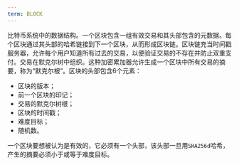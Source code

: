 ```yaml
---
term: BLOCK
---
```


比特币系统中的数据结构。一个区块包含一组有效交易和其头部包含的元数据。每个区块通过其头部的哈希链接到下一个区块，从而形成区块链。区块链充当时间戳服务器，允许每个用户知道所有过去的交易，以便验证交易的不存在并防止双重支付。交易在默克尔树中组织。这种加密累加器允许生成一个区块中所有交易的摘要，称为“默克尔根”。区块的头部包含6个元素：
* 区块的版本；
* 前一个区块的印记；
* 交易的默克尔树根；
* 区块的时间戳；
* 难度目标；
* 随机数。

一个区块要想被认为是有效的，它必须有一个头部，该头部一旦用`SHA256d`哈希，产生的摘要必须小于或等于难度目标。